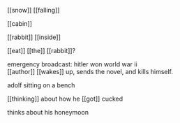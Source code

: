 [[snow]] [[falling]]  
  
[[cabin]]  
  
[[rabbit]] [[inside]]  
  
  
[[eat]] [[the]] [[rabbit]]?  
  
  
emergency broadcast: hitler won world war ii  
[[author]] [[wakes]] up, sends the novel, and kills himself.  
  
  
adolf sitting on a bench  
  
  
[[thinking]] about how he [[got]] cucked  
  
  
thinks about his honeymoon